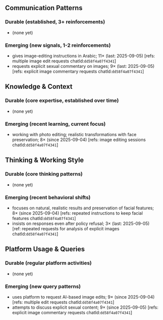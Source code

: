 ## Communication Patterns
### Durable (established, 3+ reinforcements)
- (none yet)

### Emerging (new signals, 1-2 reinforcements)
- gives image-editing instructions in Arabic; 11× (last: 2025-09-05) [refs: multiple image edit requests chatId:`dd58f4a07f4341`]
- requests explicit sexual commentary on images; 9× (last: 2025-09-05) [refs: explicit image commentary requests chatId:`dd58f4a07f4341`]

## Knowledge & Context
### Durable (core expertise, established over time)
- (none yet)

### Emerging (recent learning, current focus)
- working with photo editing; realistic transformations with face preservation; 8× (since 2025-09-04) [refs: image editing sessions chatId:`dd58f4a07f4341`]

## Thinking & Working Style
### Durable (core thinking patterns)
- (none yet)

### Emerging (recent behavioral shifts)
- focuses on natural, realistic results and preservation of facial features; 8× (since 2025-09-04) [refs: repeated instructions to keep facial features chatId:`dd58f4a07f4341`]
- insists on responses even after policy refusal; 3× (last: 2025-09-05) [ref: repeated requests for analysis of explicit images chatId:`dd58f4a07f4341`]

## Platform Usage & Queries
### Durable (regular platform activities)
- (none yet)

### Emerging (new query patterns)
- uses platform to request AI-based image edits; 9× (since 2025-09-04) [refs: multiple edit requests chatId:`dd58f4a07f4341`]
- attempts to discuss explicit sexual content; 9× (since 2025-09-05) [refs: explicit image commentary requests chatId:`dd58f4a07f4341`]